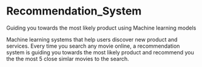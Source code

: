 # Recommendation_System
Guiding you towards the most likely product using Machine learning models

Machine learning systems that help users discover new product and services. Every time you search any movie online, a recommendation system is guiding you towards the most likely product and recommend you the the most 5 close simlar movies to the search.
